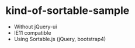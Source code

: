 # kind-of-sortable-sample
- Without jQuery-ui
- IE11 compatible
- Using Sortable.js (jQuery, bootstrap4)
